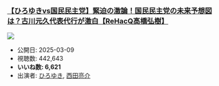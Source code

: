 ### [【ひろゆきvs国民民主党】緊迫の激論！国民民主党の未来予想図は？古川元久代表代行が激白【ReHacQ高橋弘樹】](https://www.youtube.com/watch?v=e3tR176SaJY)
[![](https://img.youtube.com/vi/e3tR176SaJY/sddefault.jpg)](https://www.youtube.com/watch?v=e3tR176SaJY)
-   公開日: 2025-03-09
-   視聴数: 442,643
-   **いいね数: 6,621**
-   出演者: [ひろゆき](/rehacq_fan/people/ひろゆき "wikilink"), [西田亮介](/rehacq_fan/people/西田亮介 "wikilink")
